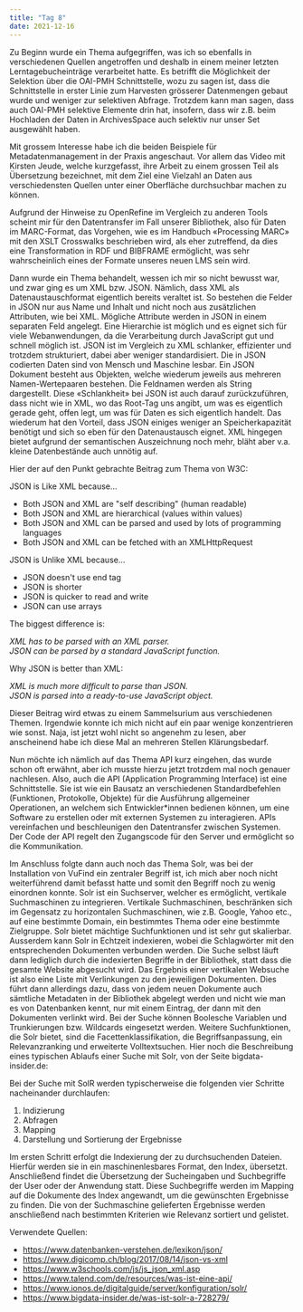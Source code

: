 ```yaml
---
title: "Tag 8"
date: 2021-12-16
---
```


Zu Beginn wurde ein Thema aufgegriffen, was ich so ebenfalls in verschiedenen Quellen angetroffen und deshalb in einem meiner letzten Lerntagebucheinträge verarbeitet hatte. Es betrifft die Möglichkeit der Selektion über die OAI-PMH Schnittstelle, wozu zu sagen ist, dass die Schnittstelle in erster Linie zum Harvesten grösserer Datenmengen gebaut wurde und weniger zur selektiven Abfrage. Trotzdem kann man sagen, dass auch OAI-PMH selektive Elemente drin hat, insofern, dass wir z.B. beim Hochladen der Daten in ArchivesSpace auch selektiv nur unser Set ausgewählt haben.

Mit grossem Interesse habe ich die beiden Beispiele für Metadatenmanagement in der Praxis angeschaut. Vor allem das Video mit Kirsten Jeude, welche kurzgefasst, ihre Arbeit zu einem grossen Teil als Übersetzung bezeichnet, mit dem Ziel eine Vielzahl an Daten aus verschiedensten Quellen unter einer Oberfläche durchsuchbar machen zu können.

Aufgrund der Hinweise zu OpenRefine im Vergleich zu anderen Tools scheint mir für den Datentransfer im Fall unserer Bibliothek, also für Daten im MARC-Format, das Vorgehen, wie es im Handbuch «Processing MARC» mit den XSLT Crosswalks beschrieben wird, als eher zutreffend, da dies eine Transformation in RDF und BIBFRAME ermöglicht, was sehr wahrscheinlich eines der Formate unseres neuen LMS sein wird.

Dann wurde ein Thema behandelt, wessen ich mir so nicht bewusst war, und zwar ging es um XML bzw. JSON. Nämlich, dass XML als Datenaustauschformat eigentlich bereits veraltet ist. So bestehen die Felder in JSON nur aus Name und Inhalt und nicht noch aus zusätzlichen Attributen, wie bei XML. Mögliche Attribute werden in JSON in einem separaten Feld angelegt. Eine Hierarchie ist möglich und es eignet sich für viele Webanwendungen, da die Verarbeitung durch JavaScript gut und schnell möglich ist. JSON ist im Vergleich zu XML schlanker, effizienter und trotzdem strukturiert, dabei aber weniger standardisiert. Die in JSON codierten Daten sind von Mensch und Maschine lesbar. Ein JSON Dokument besteht aus Objekten, welche wiederum jeweils aus mehreren Namen-Wertepaaren bestehen. Die Feldnamen werden als String dargestellt. Diese «Schlankheit» bei JSON ist auch darauf zurückzuführen, dass nicht wie in XML, wo das Root-Tag uns angibt, um was es eigentlich gerade geht, offen legt, um was für Daten es sich eigentlich handelt. Das wiederum hat den Vorteil, dass JSON einiges weniger an Speicherkapazität benötigt und sich so eben für den Datenaustausch eignet. XML hingegen bietet aufgrund der semantischen Auszeichnung noch mehr, bläht aber v.a. kleine Datenbestände auch unnötig auf.

Hier der auf den Punkt gebrachte Beitrag zum Thema von W3C:

JSON is Like XML because…

+ Both JSON and XML are "self describing" (human readable)
+ Both JSON and XML are hierarchical (values within values)
+ Both JSON and XML can be parsed and used by lots of programming languages
+ Both JSON and XML can be fetched with an XMLHttpRequest

JSON is Unlike XML because…

+ JSON doesn't use end tag
+ JSON is shorter
+ JSON is quicker to read and write
+ JSON can use arrays

The biggest difference is:

*XML has to be parsed with an XML parser.*   
*JSON can be parsed by a standard JavaScript function.*

Why JSON is better than XML:

*XML is much more difficult to parse than JSON.*  
*JSON is parsed into a ready-to-use JavaScript object.*

Dieser Beitrag wird etwas zu einem Sammelsurium aus verschiedenen Themen. Irgendwie konnte ich mich nicht auf ein paar wenige konzentrieren wie sonst. Naja, ist jetzt wohl nicht so angenehm zu lesen, aber anscheinend habe ich diese Mal an mehreren Stellen Klärungsbedarf.

Nun möchte ich nämlich auf das Thema API kurz eingehen, das wurde schon oft erwähnt, aber ich musste hierzu jetzt trotzdem mal noch genauer nachlesen. Also, auch die API (Application Programming Interface) ist eine Schnittstelle. Sie ist wie ein Bausatz an verschiedenen Standardbefehlen (Funktionen, Protokolle, Objekte) für die Ausführung allgemeiner Operationen, an welchem sich Entwickler\*innen bedienen können, um eine Software zu erstellen oder mit externen Systemen zu interagieren. APIs vereinfachen und beschleunigen den Datentransfer zwischen Systemen. Der Code der API regelt den Zugangscode für den Server und ermöglicht so die Kommunikation.

Im Anschluss folgte dann auch noch das Thema Solr, was bei der Installation von VuFind ein zentraler Begriff ist, ich mich aber noch nicht weiterführend damit befasst hatte und somit den Begriff noch zu wenig einordnen konnte. Solr ist ein Suchserver, welcher es ermöglicht, vertikale Suchmaschinen zu integrieren. Vertikale Suchmaschinen, beschränken sich im Gegensatz zu horizontalen Suchmaschinen, wie z.B. Google, Yahoo etc., auf eine bestimmte Domain, ein bestimmtes Thema oder eine bestimmte Zielgruppe. Solr bietet mächtige Suchfunktionen und ist sehr gut skalierbar. Ausserdem kann Solr in Echtzeit indexieren, wobei die Schlagwörter mit den entsprechenden Dokumenten verbunden werden. Die Suche selbst läuft dann lediglich durch die indexierten Begriffe in der Bibliothek, statt dass die gesamte Website abgesucht wird. Das Ergebnis einer vertikalen Websuche ist also eine Liste mit Verlinkungen zu den jeweiligen Dokumenten. Dies führt dann allerdings dazu, dass von jedem neuen Dokumente auch sämtliche Metadaten in der Bibliothek abgelegt werden und nicht wie man es von Datenbanken kennt, nur mit einem Eintrag, der dann mit den Dokumenten verlinkt wird. Bei der Suche können Boolesche Variablen und Trunkierungen bzw. Wildcards eingesetzt werden. Weitere Suchfunktionen, die Solr bietet, sind die Facettenklassifikation, die Begriffsanpassung, ein Relevanzranking und erweiterte Volltextsuchen. Hier noch die Beschreibung eines typischen Ablaufs einer Suche mit Solr, von der Seite bigdata-insider.de:

Bei der Suche mit SolR werden typischerweise die folgenden vier Schritte nacheinander durchlaufen:

1. Indizierung
2. Abfragen
3. Mapping
4. Darstellung und Sortierung der Ergebnisse

Im ersten Schritt erfolgt die Indexierung der zu durchsuchenden Dateien. Hierfür werden sie in ein maschinenlesbares Format, den Index, übersetzt. Anschließend findet die Übersetzung der Sucheingaben und Suchbegriffe der User oder der Anwendung statt. Diese Suchbegriffe werden im Mapping auf die Dokumente des Index angewandt, um die gewünschten Ergebnisse zu finden. Die von der Suchmaschine gelieferten Ergebnisse werden anschließend nach bestimmten Kriterien wie Relevanz sortiert und gelistet.

Verwendete Quellen:

+ <https://www.datenbanken-verstehen.de/lexikon/json/>
+ <https://www.digicomp.ch/blog/2017/08/14/json-vs-xml>
+ <https://www.w3schools.com/js/js_json_xml.asp>
+ <https://www.talend.com/de/resources/was-ist-eine-api/>
+ <https://www.ionos.de/digitalguide/server/konfiguration/solr/>
+ <https://www.bigdata-insider.de/was-ist-solr-a-728279/>
